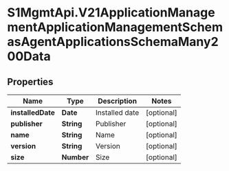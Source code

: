 # S1MgmtApi.V21ApplicationManagementApplicationManagementSchemasAgentApplicationsSchemaMany200Data

## Properties
Name | Type | Description | Notes
------------ | ------------- | ------------- | -------------
**installedDate** | **Date** | Installed date | [optional] 
**publisher** | **String** | Publisher | [optional] 
**name** | **String** | Name | [optional] 
**version** | **String** | Version | [optional] 
**size** | **Number** | Size | [optional] 



